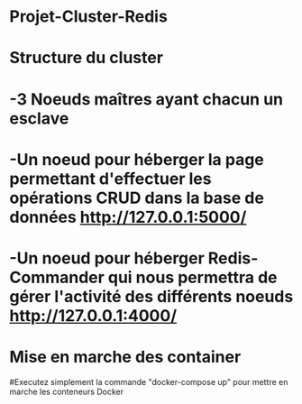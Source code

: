 # Projet-Cluster-Redis

# Structure du cluster
#   -3 Noeuds maîtres ayant chacun un esclave
#   -Un noeud pour héberger la page permettant d'effectuer les opérations CRUD dans la base de données http://127.0.0.1:5000/
#   -Un noeud pour héberger Redis-Commander qui nous permettra de gérer l'activité des différents noeuds http://127.0.0.1:4000/

# Mise en marche des container
#Executez simplement la commande "docker-compose up" pour mettre en marche les conteneurs Docker
